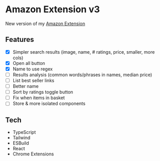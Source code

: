 # Amazon Extension v3

New version of my [Amazon Extension](https://github.com/benpaullamb/amazon-extension-2.0)

## Features

- [x] Simpler search results (image, name, # ratings, price, smaller, more cols)
- [x] Open all button
- [x] Name to use regex
- [ ] Results analysis (common words/phrases in names, median price)
- [ ] List best seller links
- [ ] Better name
- [ ] Sort by ratings toggle button
- [ ] Fix when items in basket
- [ ] Store & more isolated components

## Tech

- TypeScript
- Tailwind
- ESBuild
- React
- Chrome Extensions

